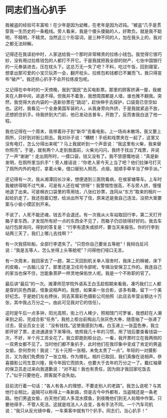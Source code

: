 # 同志们当心扒手

我被盗的经验可丰富啦！在少年是因为幼稚，在老年是因为迟钝。“被盗“几乎是贯穿我一生历史的一条粗线。旁人看来，我是个傻头傻脑的人，好欺负。就是我不聪明，不精明，不精灵。当然这三个形容词，是三种不同的人，加在我头上的，我对之都无法辩解。

记得还在我读初中时，人家送给我一个那时非常稀贵的拉练小钱包。我觉得它很巧妙，没有用过拉练钱包的人都打不开它。于是我就把我全部的财产，七张中国银行的一元券装进去，压在枕头下。这总万无一失了吧？不料，吃过午饭，回到寝室，想拿出那可爱的小宝贝玩弄一会，翻开枕头，拉练包和钱都已不翼而飞，我只得宣布“破产”。我还担心扒手不会开拉练皮包呢。

又记得在中年时的一天傍晚，我到“国民”去买电影票。那里的顾客挤满一屋，我被夹在人群中间，进退不得。但我并不着急，我想周围都是人墙，谁也推不翻我。突然，我觉得大衣内袋的一迭新钞票在“跳动”，赶快伸手去探护，口袋竟已空空如也。这时，我看见一个全身美国军装的人，从我身旁向外挤，于是我就紧追不放，还想抓住扒手。待我挤到大门前，他已发动吉普车，开跑了，反而害我白送了他一程。

我也记得在一个周末，我带着孙子到“新华”去看电影。上一场尚未散场，我又要上厕所，只好到对街公厕去。我对孙子说：“糟糕！手纸和戏票夹在一起了，这里又没有电灯，怎么分得出来呢”？马上我就听到一个声音说：“我这里有火柴，我来替你照亮”。于是，就有两个人走到我面前，火柴光闪闪，我终于找出了戏票，并说了一声“谢谢”！走出厕所时，一摸口袋，钱又没有了。我不禁感慨地说：“真是新发明，在厕所里当扒手”！旁人接话说：“你老人家今天上当了吧？他们拉弹弓打灭了厕所内外的电灯，拿着火柴，借口替别人照亮、点烟，就顺手牵羊当了伸手派。”

还记得有一次，我从湘潭回长沙来，想便道到三医院看病，在侯家塘等车。上车时我被挤得喘不过气来，可是有人还在喊“挤呀”！我警惕性很高，不与旁人挤，慢慢地退了出来。可是棉衣口袋里的零用钱，八张红钞票，连同从“东方”取来的相片一起给扒走了。我还抱着幻想，给派出所写了信，原来还是我自己违法，没把大案要案与小偷小摸区别开来。

不说了，人死不能还魂，钱去不会退还。有一次我从火车站取回行李，第二天打开箱子拿东西，才发现所有好一点的东西全不见了，而箱子仍旧锁得好好的。我去车站行包房询问，得到的答复是：“行李有遗失或损坏，要当天来报告。你的行李到站两三天了，我们上哪儿去找啊？”

有一次我搭轮船，全部行李遗失了。“只怨你自己要坐五等舱”！我辩白反问说：“我是五等人，怎么坐得上头等舱呢”？问得他们哑口无言。

有一次周末，我回家去了一趟，第二天回到机关单人宿舍时，我床上的棉被，床下的皮箱，一古脑儿没了。那里还是卫戍司令部呢，专搞治安保卫工作的。我连自己的家当也保不住，岂能象菩萨一样灵地保佑世人呢。我是一个不称职的官了。

最后讲“最后”的一次。湘潭师范学院外语系王白玉趁假期来看我，凑巧我们三人都是穿的灰色西装，怪象说相声的。我想，如果来一张合影，该多有趣，留下一个美好纪念。于是她们左右搀扶，同去芙蓉彩色摄影公司拍照（此店去年营业额达十万张，其中我占万分之一。由此可见我对它的信任）。

这时是午后一点多钟，阳光高照，街上行人稀少，照相馆门可罗雀，我想赶在人潮来到之前，完成合影“任务”，我抢上柜台前掏出几张灰色大券，随意抽了一张递了过去，营业员女士说：“没有钱找。”这使我感到为难。白玉递上一张蓝色券，我立即开好了票，走进通道坐下来等待。依照我几十年的习惯，用了钱后要查看钱袋一次，不好，半个月工资全花了。我立即跑到柜台边，一看，我开票时立在我两侧的一双男女都不见了。当时他们都不象扒手，此时他们在我印象中变成了肯定的男盗女偷，奈何奈何！我说：“五十元照一张相，未免太贵了一点”。年轻的一对摄影员，又为我们免费拍了一张立相，作为赠礼。相片已取回，我们真像在说相声。恭喜摄影公司生意兴隆，我今年因它而损失，也要大于去年的万分之一了。戴红袖章的保卫员走过来向我道歉说：“对不起！我也有责任，因为刚才我回家吃饭去了。”似乎只要他在，顾客就不会失劫。

目前流行着一句话：“各人有各人的理想，不要走别人的老路”。我怎么说呢？与其他行业相比，盗贼可以称得上一条新路，但是古今中外都有，当盗贼还是一条老路。他们男盗女偷，白天他们趁人多混水摸鱼，到夜晚他们到无人处暗中作案。只要他得手，不管人死活。这就是戏法人人会变，各有手法不同。一个汽车司机说：“我只从反光镜中看，一车乘客中就有11个扒手。同志们，当心扒手！”
